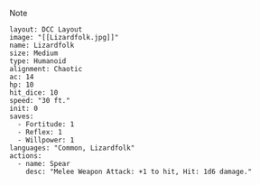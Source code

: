 > [!NOTE]
> ```statblock
> layout: DCC Layout
> image: "[[Lizardfolk.jpg]]"
> name: Lizardfolk
> size: Medium
> type: Humanoid
> alignment: Chaotic
> ac: 14
> hp: 10
> hit_dice: 10
> speed: "30 ft."
> init: 0
> saves:
>   - Fortitude: 1 
>   - Reflex: 1
>   - Willpower: 1
> languages: "Common, Lizardfolk"
> actions:
>   - name: Spear
>     desc: "Melee Weapon Attack: +1 to hit, Hit: 1d6 damage."
> ```

